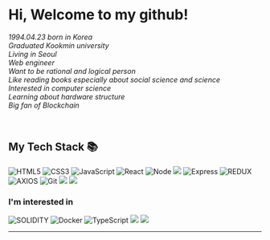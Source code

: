 


<h1> Hi, Welcome to my github!</h1>

<p>
  <em>
    1994.04.23 born in Korea <br>
    Graduated Kookmin university <br>
    Living in Seoul <br>
    Web engineer <br>
    Want to be rational and logical person <br>
    Like reading books especially about social science and science <br>
    Interested in computer science <br> 
    Learning about hardware structure <br>
    Big fan of Blockchain
    
  </em>
  <em>
    </em>
  </em>
</p>

<br />
<h2> My Tech Stack 📚 </h2>

![HTML5](https://img.shields.io/badge/-HTML5-F05032?style=for-the-badge&logo=html5&logoColor=ffffff)
![CSS3](https://img.shields.io/badge/-CSS3-007ACC?style=for-the-badge&logo=css3)
![JavaScript](https://img.shields.io/badge/-JavaScript-%23F7DF1C?style=for-the-badge&logo=javascript&logoColor=000000&labelColor=%23F7DF1C&color=%23FFCE5A)
![React](https://img.shields.io/badge/-React-222222?style=for-the-badge&logo=react)
![Node](https://img.shields.io/badge/-Nodejs-43853d?style=for-the-badge&logo=Node.js&logoColor=white)
<img src="https://img.shields.io/badge/mysql-4479A1?style=for-the-badge&logo=mysql&logoColor=white"> 
![Express](https://img.shields.io/badge/express-000000?style=for-the-badge&logo=express&logoColor=white)
![REDUX](https://img.shields.io/badge/-REDUX-ffffff?style=for-the-badge&logo=redux&logoColor=purple)
![AXIOS](https://img.shields.io/badge/-AXIOS-purple?style=for-the-badge&logo=axios&logoColor=)
![Git](https://img.shields.io/badge/-Git-F05032?style=for-the-badge&logo=git&logoColor=ffffff)
<img src="https://img.shields.io/badge/python-3776AB?style=for-the-badge&logo=python&logoColor=white">
<img src="https://img.shields.io/badge/django-092E20?style=for-the-badge&logo=django&logoColor=white">

 


<h3>I'm interested in </h3>

![SOLIDITY](https://img.shields.io/badge/-SOLIDITY-black?style=for-the-badge&logo=solidity&logoColor=ffffff)
![Docker](https://img.shields.io/badge/-Docker-46a2f1?style=for-the-badge&logo=docker&logoColor=ffffff)
![TypeScript](https://img.shields.io/badge/-TypeScript-007ACC?style=for-the-badge&logo=typescript&logoColor=white)
<img src="https://img.shields.io/badge/amazonaws-232F3E?style=for-the-badge&logo=amazonaws&logoColor=white">
<img src="https://img.shields.io/badge/mongoDB-47A248?style=for-the-badge&logo=MongoDB&logoColor=white">


---
